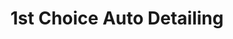 ---
title: "1st Choice Auto Detailing"
url: /lloydminster/1st-choice-auto-detailing/
shop: Autowerkstatt
---